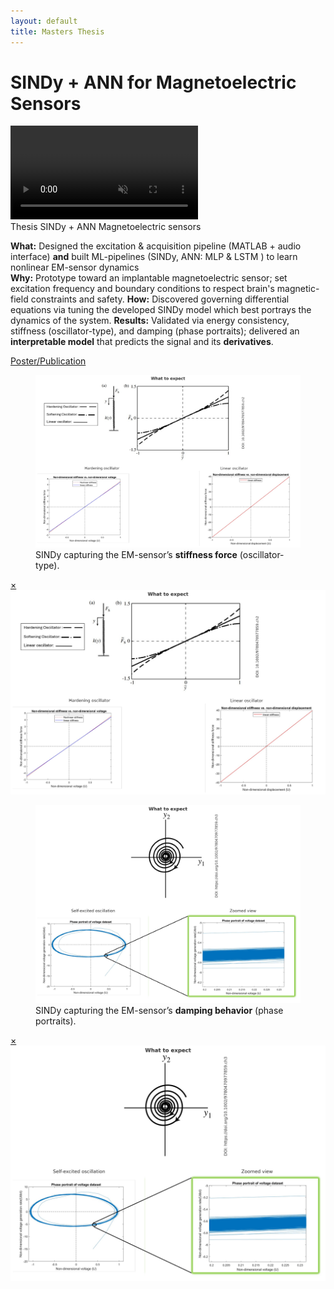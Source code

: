 ```yaml
---
layout: default
title: Masters Thesis
---
```

# SINDy + ANN for Magnetoelectric Sensors

<div class="media">
  <video src="/assets/video/masters/hero.mp4" autoplay muted loop playsinline></video>
</div>

<div class="metrics">
  <span class="metric">Thesis</span>
  <span class="metric alt">SINDy + ANN</span>
  <span class="metric good">Magnetoelectric sensors</span>
</div>

**What:** Designed the excitation & acquisition pipeline (MATLAB + audio interface) **and** built ML-pipelines (SINDy,  ANN: MLP & LSTM ) to learn nonlinear EM-sensor dynamics  
**Why:** Prototype toward an implantable magnetoelectric sensor; set excitation frequency and boundary conditions to respect brain's magnetic-field constraints and safety. 
**How:** Discovered governing differential equations via tuning the developed SINDy model which best portrays the dynamics of the system.
**Results:** Validated via energy consistency, stiffness (oscillator-type), and damping (phase portraits); delivered an **interpretable model** that predicts the signal and its **derivatives**.

<p>
  <!-- Add your repo when ready -->
  <!-- <a class="btn" href="YOUR_GITHUB_URL" target="_blank" rel="noopener">GitHub</a> -->
  <a class="btn" href="/poster-publication">Poster/Publication</a>
</p>

<div class="gallery">
  <figure class="figure">
    <a href="#mfig1"><img src="/assets/img/masters/fig1.png" alt="Stiffness force"></a>
    <figcaption>SINDy capturing the EM-sensor’s <strong>stiffness force</strong> (oscillator-type).</figcaption>
  </figure>
  <div id="mfig1" class="lb"><a class="x" href="#">×</a><img src="/assets/img/masters/fig1.png" alt=""></div>

  <figure class="figure">
    <a href="#mfig2"><img src="/assets/img/masters/fig2.png" alt="Damping force"></a>
    <figcaption>SINDy capturing the EM-sensor’s <strong>damping behavior</strong> (phase portraits).</figcaption>
  </figure>
  <div id="mfig2" class="lb"><a class="x" href="#">×</a><img src="/assets/img/masters/fig2.png" alt=""></div>
</div>

